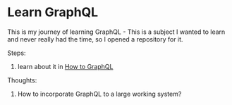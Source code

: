 # Learn GraphQL
This is my journey of learning GraphQL - 
This is a subject I wanted to learn and never really had the time, so I opened a repository for it.

Steps:
1. learn about it in [How to GraphQL](https://www.howtographql.com)

Thoughts:
1. How to incorporate GraphQL to a large working system?
